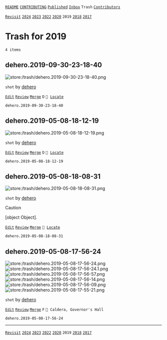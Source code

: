 [`README`](../../README.md) [`CONTRIBUTING`](../../CONTRIBUTING.md) [`Published`](../published/index.md) [`Inbox`](../inbox/index.md) `Trash` [`Contributors`](../contributors.md)

[`Revisit`](revisit.md) [`2024`](index.md) [`2023`](2023.md) [`2022`](2022.md) [`2020`](2020.md) `2019` [`2018`](2018.md) [`2017`](2017.md)

# Trash for 2019

`4 items`

## <span id="dehero.2019-09-30-23-18-40">dehero.2019-09-30-23-18-40</span>

![store:/trash/dehero.2019-09-30-23-18-40.png](../../assets/previews/trash/dehero.2019-09-30-23-18-40.avif "dehero.2019-09-30-23-18-40")

`shot` by [dehero](../contributors.md#dehero)

[`Edit`](https://github.com/dehero/mwscr/issues/new?labels=editing&amp;template=editing.yml&amp;title=dehero.2019-09-30-23-18-40&amp;postContent=store%3A%2Ftrash%2Fdehero.2019-09-30-23-18-40.png&amp;postTitle=&amp;postTitleRu=&amp;postAuthor=dehero&amp;postType=shot&amp;postEngine=&amp;postAddon=&amp;postTags=&amp;postLocation=&amp;postMark=D&amp;postViolation=&amp;postTrash=&amp;postRequest=) [`Review`](https://github.com/dehero/mwscr/issues/new?labels=review&amp;template=review.yml&amp;title=dehero.2019-09-30-23-18-40) [`Merge`](https://github.com/dehero/mwscr/issues/new?labels=merging&amp;template=merging.yml&amp;title=dehero.2019-09-30-23-18-40) `D` <code>📍 [Locate](https://github.com/dehero/mwscr/issues/new?labels=location&template=location.yml&title=dehero.2019-09-30-23-18-40)</code>

```
dehero.2019-09-30-23-18-40
```

## <span id="dehero.2019-05-08-18-12-19">dehero.2019-05-08-18-12-19</span>

![store:/trash/dehero.2019-05-08-18-12-19.png](../../assets/previews/trash/dehero.2019-05-08-18-12-19.avif "dehero.2019-05-08-18-12-19")

`shot` by [dehero](../contributors.md#dehero)

[`Edit`](https://github.com/dehero/mwscr/issues/new?labels=editing&amp;template=editing.yml&amp;title=dehero.2019-05-08-18-12-19&amp;postContent=store%3A%2Ftrash%2Fdehero.2019-05-08-18-12-19.png&amp;postTitle=&amp;postTitleRu=&amp;postAuthor=dehero&amp;postType=shot&amp;postEngine=&amp;postAddon=&amp;postTags=&amp;postLocation=&amp;postMark=D&amp;postViolation=&amp;postTrash=&amp;postRequest=) [`Review`](https://github.com/dehero/mwscr/issues/new?labels=review&amp;template=review.yml&amp;title=dehero.2019-05-08-18-12-19) [`Merge`](https://github.com/dehero/mwscr/issues/new?labels=merging&amp;template=merging.yml&amp;title=dehero.2019-05-08-18-12-19) `D` <code>📍 [Locate](https://github.com/dehero/mwscr/issues/new?labels=location&template=location.yml&title=dehero.2019-05-08-18-12-19)</code>

```
dehero.2019-05-08-18-12-19
```

## <span id="dehero.2019-05-08-18-08-31">dehero.2019-05-08-18-08-31</span>

![store:/trash/dehero.2019-05-08-18-08-31.png](../../assets/previews/trash/dehero.2019-05-08-18-08-31.avif "dehero.2019-05-08-18-08-31")

`shot` by [dehero](../contributors.md#dehero)

> [!CAUTION]
> [object Object].

[`Edit`](https://github.com/dehero/mwscr/issues/new?labels=editing&amp;template=editing.yml&amp;title=dehero.2019-05-08-18-08-31&amp;postContent=store%3A%2Ftrash%2Fdehero.2019-05-08-18-08-31.png&amp;postTitle=&amp;postTitleRu=&amp;postAuthor=dehero&amp;postType=shot&amp;postEngine=&amp;postAddon=&amp;postTags=&amp;postLocation=&amp;postMark=&amp;postViolation=graphic-issues&amp;postTrash=&amp;postRequest=) [`Review`](https://github.com/dehero/mwscr/issues/new?labels=review&amp;template=review.yml&amp;title=dehero.2019-05-08-18-08-31) [`Merge`](https://github.com/dehero/mwscr/issues/new?labels=merging&amp;template=merging.yml&amp;title=dehero.2019-05-08-18-08-31) <code>📍 [Locate](https://github.com/dehero/mwscr/issues/new?labels=location&template=location.yml&title=dehero.2019-05-08-18-08-31)</code>

```
dehero.2019-05-08-18-08-31
```

## <span id="dehero.2019-05-08-17-56-24">dehero.2019-05-08-17-56-24</span>

![store:/trash/dehero.2019-05-08-17-56-24.png](../../assets/previews/trash/dehero.2019-05-08-17-56-24.avif "dehero.2019-05-08-17-56-24")
![store:/trash/dehero.2019-05-08-17-56-24.1.png](../../assets/previews/trash/dehero.2019-05-08-17-56-24.1.avif "dehero.2019-05-08-17-56-24.1")
![store:/trash/dehero.2019-05-08-17-56-57.png](../../assets/previews/trash/dehero.2019-05-08-17-56-57.avif "dehero.2019-05-08-17-56-57")
![store:/trash/dehero.2019-05-08-17-56-14.png](../../assets/previews/trash/dehero.2019-05-08-17-56-14.avif "dehero.2019-05-08-17-56-14")
![store:/trash/dehero.2019-05-08-17-56-09.png](../../assets/previews/trash/dehero.2019-05-08-17-56-09.avif "dehero.2019-05-08-17-56-09")
![store:/trash/dehero.2019-05-08-17-55-21.png](../../assets/previews/trash/dehero.2019-05-08-17-55-21.avif "dehero.2019-05-08-17-55-21")

`shot` by [dehero](../contributors.md#dehero)

[`Edit`](https://github.com/dehero/mwscr/issues/new?labels=editing&amp;template=editing.yml&amp;title=dehero.2019-05-08-17-56-24&amp;postContent=store%3A%2Ftrash%2Fdehero.2019-05-08-17-56-24.png%0Astore%3A%2Ftrash%2Fdehero.2019-05-08-17-56-24.1.png%0Astore%3A%2Ftrash%2Fdehero.2019-05-08-17-56-57.png%0Astore%3A%2Ftrash%2Fdehero.2019-05-08-17-56-14.png%0Astore%3A%2Ftrash%2Fdehero.2019-05-08-17-56-09.png%0Astore%3A%2Ftrash%2Fdehero.2019-05-08-17-55-21.png&amp;postTitle=&amp;postTitleRu=&amp;postAuthor=dehero&amp;postType=shot&amp;postEngine=&amp;postAddon=&amp;postTags=&amp;postLocation=Caldera%2C+Governor%27s+Hall&amp;postMark=F&amp;postViolation=&amp;postTrash=&amp;postRequest=) [`Review`](https://github.com/dehero/mwscr/issues/new?labels=review&amp;template=review.yml&amp;title=dehero.2019-05-08-17-56-24) [`Merge`](https://github.com/dehero/mwscr/issues/new?labels=merging&amp;template=merging.yml&amp;title=dehero.2019-05-08-17-56-24) `F` `📍 Caldera, Governor's Hall`

```
dehero.2019-05-08-17-56-24
```

---

[`Revisit`](revisit.md) [`2024`](index.md) [`2023`](2023.md) [`2022`](2022.md) [`2020`](2020.md) `2019` [`2018`](2018.md) [`2017`](2017.md)
